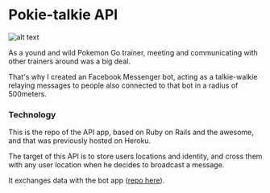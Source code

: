 # Pokie-talkie API
![alt text](https://ctsd.github.io/pktk-bot/img/calculus.png "Pokie-talkie")

As a yound and wild Pokemon Go trainer, meeting and communicating with other trainers around was a big deal.

That's why I created an Facebook Messenger bot, acting as a talkie-walkie relaying messages to people also connected to that bot in a radius of 500meters.

### Technology

This is the repo of the API app, based on Ruby on Rails and the awesome, and that was previously hosted on Heroku.

The target of this API is to store users locations and identity, and cross them with any user location when he decides to broadcast a message.

It exchanges data with the bot app ([repo here](https://github.com/ctsd/pktk-bot)).
